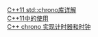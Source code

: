 [C++11 std::chrono库详解](https://www.cnblogs.com/jwk000/p/3560086.html)   
[C++11中<chrono>的使用](https://www.jianshu.com/p/1437e612a367)      
[C++ chrono 实现计时器和时钟](https://zhuanlan.zhihu.com/p/269982520)   
 